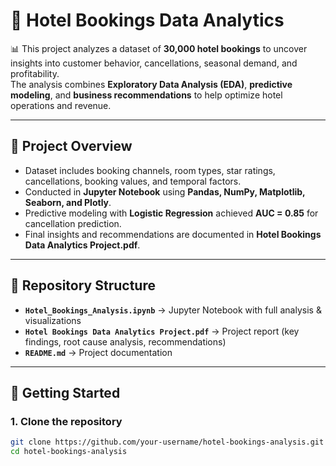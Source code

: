 # 🏨 Hotel Bookings Data Analytics

📊 This project analyzes a dataset of **30,000 hotel bookings** to uncover insights into customer behavior, cancellations, seasonal demand, and profitability.  
The analysis combines **Exploratory Data Analysis (EDA)**, **predictive modeling**, and **business recommendations** to help optimize hotel operations and revenue.

---

## 📌 Project Overview
- Dataset includes booking channels, room types, star ratings, cancellations, booking values, and temporal factors.
- Conducted in **Jupyter Notebook** using **Pandas, NumPy, Matplotlib, Seaborn, and Plotly**.
- Predictive modeling with **Logistic Regression** achieved **AUC = 0.85** for cancellation prediction.
- Final insights and recommendations are documented in **Hotel Bookings Data Analytics Project.pdf**.

---

## 📂 Repository Structure
- **`Hotel_Bookings_Analysis.ipynb`** → Jupyter Notebook with full analysis & visualizations  
- **`Hotel Bookings Data Analytics Project.pdf`** → Project report (key findings, root cause analysis, recommendations)  
- **`README.md`** → Project documentation  

---

## 🚀 Getting Started

### 1. Clone the repository
```bash
git clone https://github.com/your-username/hotel-bookings-analysis.git
cd hotel-bookings-analysis
